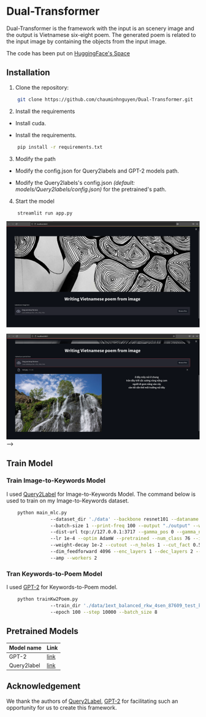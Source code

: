 # Dual-Transformer

Dual-Transformer is the framework with the input is an scenery image and the output is Vietnamese six-eight poem. The generated poem is related to the input image by containing the objects from the input image.

The code has been put on [HuggingFace's Space](https://huggingface.co/spaces/crylake/img2poem)

## Installation

1. Clone the repository:

```sh
    git clone https://github.com/chauminhnguyen/Dual-Transformer.git
```

2. Install the requirements

 - Install cuda.

 - Install the requirements.

```sh
    pip install -r requirements.txt
```

3. Modify the path

- Modify the config.json for Query2labels and GPT-2 models path.

- Modify the Query2labels's config.json *(default: models/Query2labels/config.json)* for the pretrained's path.

4. Start the model

```sh
    streamlit run app.py
```

![The general of the Img2Poem website](/Images/general.png "The Img2Poem website")

![Infer an image](/Images/infer.png "The Img2Poem website") -->

## Train Model

### Train Image-to-Keywords Model

I used [Query2Label](https://github.com/SlongLiu/query2labels) for Image-to-Keywords Model. The command below is used to train on my Image-to-Keywords dataset.

```sh
    python main_mlc.py 
                --dataset_dir './data' --backbone resnet101 --dataname coco14 
                --batch-size 1 --print-freq 100 --output "./output" --world-size 1 --rank 0 
                --dist-url tcp://127.0.0.1:3717 --gamma_pos 0 --gamma_neg 2 --dtgfl --epochs 40 
                --lr 1e-4 --optim AdamW --pretrained --num_class 76 --img_size 448 
                --weight-decay 1e-2 --cutout --n_holes 1 --cut_fact 0.5 --hidden_dim 2048 
                --dim_feedforward 4096 --enc_layers 1 --dec_layers 2 --nheads 4 --early-stop 
                --amp --workers 2
```

### Tran Keywords-to-Poem Model

I used [GPT-2](https://huggingface.co/gpt2) for Keywords-to-Poem model.

```sh
    python trainKw2Poem.py
                --train_dir './data/1ext_balanced_rkw_4sen_87609_test_kw2poem_dataset.csv'
                --epoch 100 --step 10000 --batch_size 8
```

## Pretrained Models

|Model name|Link|
| ------ | ------ |
|GPT-2|[link](https://drive.google.com/drive/folders/1F0I2XDJcMhKqRVsgmuzZCKTF_so2NyPg?usp=sharing)|
|Query2label|[link](https://drive.google.com/drive/folders/1GIdrUCoZ_xcONq23UYM15BN2l6zjucSn?usp=sharing)|

## Acknowledgement

We thank the authors of [Query2Label](https://github.com/SlongLiu/query2labels), [GPT-2](https://huggingface.co/gpt2) for facilitating such an opportunity for us to create this framework.